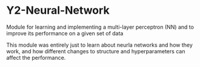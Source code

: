 # Y2-Neural-Network
Module for learning and implementing a multi-layer perceptron (NN) and to improve its performance on a given set of data

This module was entirely just to learn about neurla networks and how they work, and how different changes to structure and hyperparameters can affect the performance.
